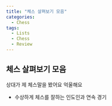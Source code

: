 ```yaml
---
title: "체스 살펴보기 모음"
categories:
  - Chess
tags:
  - Lists
  - Chess
  - Review
---
```

 ## 체스 살펴보기 모음

  상대가 제 체스말을 봤어요 억울해요

  * 수상하게 체스를 잘하는 인도인과 연속 경기

